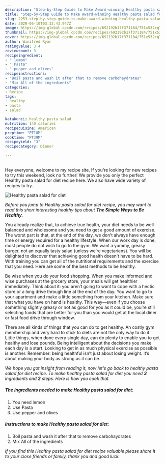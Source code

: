 ```yaml
---
description: "Step-by-Step Guide to Make Award-winning Healthy pasta salad for diet"
title: "Step-by-Step Guide to Make Award-winning Healthy pasta salad for diet"
slug: 2253-step-by-step-guide-to-make-award-winning-healthy-pasta-salad-for-diet
date: 2020-06-10T03:12:43.947Z
image: https://img-global.cpcdn.com/recipes/692192b17f371184/751x532cq70/healthy-pasta-salad-for-diet-recipe-main-photo.jpg
thumbnail: https://img-global.cpcdn.com/recipes/692192b17f371184/751x532cq70/healthy-pasta-salad-for-diet-recipe-main-photo.jpg
cover: https://img-global.cpcdn.com/recipes/692192b17f371184/751x532cq70/healthy-pasta-salad-for-diet-recipe-main-photo.jpg
author: Winifred Ryan
ratingvalue: 3.4
reviewcount: 3
recipeingredient:
- " lemon"
- " Pasta"
- " pepper and olives"
recipeinstructions:
- "Boil pasta and wash it after that to remove carbohaydrates"
- "Mix All of the ingredients"
categories:
- Recipe
tags:
- healthy
- pasta
- salad

katakunci: healthy pasta salad 
nutrition: 140 calories
recipecuisine: American
preptime: "PT18M"
cooktime: "PT39M"
recipeyield: "3"
recipecategory: Dinner

---
```

<br>
Hey everyone, welcome to my recipe site, If you're looking for new recipes to try this weekend, look no further! We provide you only the perfect Healthy pasta salad for diet recipe here. We also have wide variety of recipes to try.
<br>


![Healthy pasta salad for diet](https://img-global.cpcdn.com/recipes/692192b17f371184/751x532cq70/healthy-pasta-salad-for-diet-recipe-main-photo.jpg)

<i>Before you jump to Healthy pasta salad for diet recipe, you may want to read this short interesting healthy tips about <strong>The Simple Ways to Be Healthy</strong>.</i>

You already realize that, to achieve true health, your diet needs to be well balanced and wholesome and you need to get a good amount of exercise. The worst part is that, at the end of the day, we don't always have enough time or energy required for a healthy lifestyle. When our work day is done, most people do not wish to go to the gym. We want a yummy, greasy burger, not an equally tasty salad (unless we’re vegetarians). You will be delighted to discover that achieving good health doesn't have to be hard. With training you can get all of the nutritional requirements and the exercise that you need. Here are some of the best methods to be healthy.

Be wise when you do your food shopping. When you make informed and wise purchases at the grocery store, your meals will get healthier immediately. Think about it: you aren’t going to want to cope with a hectic store or a long drive through line at the end of the day. You want to go to your apartment and make a little something from your kitchen. Make sure that what you have on hand is healthy. This way—even if you choose something slightly greasy or not as good for you as it could be, you’re still selecting foods that are better for you than you would get at the local diner or fast food drive through window.

There are all kinds of things that you can do to get healthy. An costly gym membership and very hard to stick to diets are not the only way to do it. Little things, when done every single day, can do plenty to enable you to get healthy and lose pounds. Being intelligent about the decisions you make each day is a start. Looking to get in as much physical exercise as possible is another. Remember: being healthful isn’t just about losing weight. It’s about making your body as strong as it can be. 


<i>We hope you got insight from reading it, now let's go back to healthy pasta salad for diet recipe. To make healthy pasta salad for diet you need <strong>3</strong> ingredients and <strong>2</strong> steps. Here is how you cook that.
</i>

##### The ingredients needed to make Healthy pasta salad for diet:

1. You need  lemon
1. Use  Pasta
1. Use  pepper and olives


##### Instructions to make Healthy pasta salad for diet:

1. Boil pasta and wash it after that to remove carbohaydrates
1. Mix All of the ingredients


<i>If you find this Healthy pasta salad for diet recipe valuable please share it to your close friends or family, thank you and good luck.</i>
